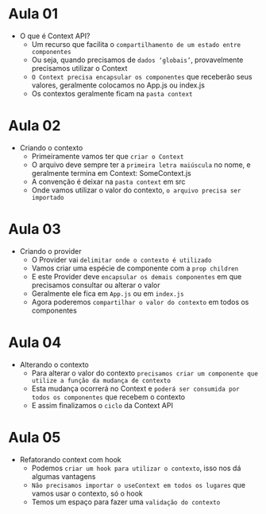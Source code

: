 # Aula 01

- O que é Context API?
  - Um recurso que facilita o `compartilhamento de um estado entre componentes`
  - Ou seja, quando precisamos de `dados ‘globais’`, provavelmente precisamos utilizar o Context
  - `O Context precisa encapsular os componentes` que receberão seus valores, geralmente colocamos no App.js ou index.js
  - Os contextos geralmente ficam na `pasta context`

# Aula 02

- Criando o contexto
  - Primeiramente vamos ter que `criar o Context`
  - O arquivo deve sempre ter a `primeira letra maiúscula` no nome, e geralmente termina em Context: SomeContext.js
  - A convenção é deixar na `pasta context` em src
  - Onde vamos utilizar o valor do contexto, `o arquivo precisa ser importado`

# Aula 03

- Criando o provider
  - O Provider vai `delimitar onde o contexto é utilizado`
  - Vamos criar uma espécie de componente com a `prop children`
  - E este Provider deve `encapsular os demais componentes` em que precisamos consultar ou alterar o valor
  - Geralmente ele fica em `App.js` ou em `index.js`
  - Agora poderemos `compartilhar o valor do contexto` em todos os componentes

# Aula 04

- Alterando o contexto
  - Para alterar o valor do contexto `precisamos criar um componente que utilize a função da mudança de contexto`
  - Esta mudança ocorrerá no Context e `poderá ser consumida por todos os componentes` que recebem o contexto
  - E assim finalizamos o `ciclo` da Context API

# Aula 05

- Refatorando context com hook
  - Podemos `criar um hook para utilizar o contexto`, isso nos dá algumas vantagens
  - `Não precisamos importar o useContext em todos os lugares` que vamos usar o contexto, só o hook
  - Temos um espaço para fazer uma `validação do contexto`